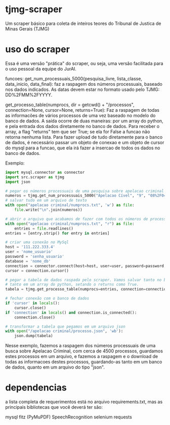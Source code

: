 # tjmg-scraper
Um scraper básico para coleta de inteiros teores do Tribunal de Justica de Minas Gerais (TJMG)

# uso do scraper

Essa é uma versão "prática" do scraper, ou seja, uma versão facilitada para o uso pessoal da equipe do JurAI.

funcoes:
get_num_processuais_5000(pesquisa_livre, lista_classe, data_inicio, data_final): faz a raspagem dos números processuais, baseado nos dados indicados. As datas devem estar no formato usado pelo TJMG: DD%2FMM%2FYYYY. 

get_processo_table(numprocs, dir = getcwd() + "/processos", connection=None, cursor=None, returns=True): Faz a raspagem de todas as informacões de vários processos de uma vez baseado no modelo do banco de dados. A saída ocorre de duas maneiras: por um array do python, e pela entrada dos dados diretamente no banco de dados. Para receber o array, a flag "returns" tem que ser True; se ela for False a funcao não retorna nenhuma lista. Para fazer upload de tudo diretamente para o banco de dados, é necessário passar um objeto de conexao e um objeto de cursor do mysql para a funcao, que ela irá fazer a insercao de todos os dados no banco de dados.

Exemplo:

```python
import mysql.connector as connector
import src.scraper as tjmg
import json

# pegar os números processuais de uma pesquisa sobre apelacao criminal
numeros = tjmg.get_num_processuais_5000("Apelacao Cível", "9", "08%2F04%2F2023", "08%2F05%2F2023")
# salvar tudo em um arquivo de texto
with open("apelacao criminal/numprocs.txt", 'w') as file:
    file.write("\n".join(numeros))

# abrir o arquivo que acabamos de fazer com todos os números de processo
with open("apelacao criminal/numprocs.txt", "r") as file:
    entries = file.readlines()
entries = [entry.strip() for entry in entries]

# criar uma conexão no MySql
host = '111.222.333.4'
user = 'nome_usuario'
password = 'senha_usuario'
database = 'nome_db'
connection = connector.connect(host=host, user=user, password=password, port=3306, database=database)
cursor = connection.cursor()

# pegar a tabela de dados raspada pelo scraper. Vamos salvar tanto no banco de dados, passando a conexao e o cursor, 
# tanto em um array do python, setando o returns como True.
tabela = tjmg.get_processo_table(numprocs=entries, connection=connection, cursor=cursor, returns=True)

# fechar conexão com o banco de dados
if 'cursor' in locals():
    cursor.close()
if 'connection' in locals() and connection.is_connected():
    connection.close()

# transformar a tabela que pegamos em um arquivo json
with open("/apelacao criminal/processo.json", 'wb'):
    json.dump(tabela)
```

Nesse exemplo, fazemos a raspagem dos números processuais de uma busca sobre Apelacao Criminal, com cerca de 4500 processos, guardamos estes processos em um arquivo, e fazemos a raspagem e o download de todas as informacoes destes processos, guardando-as tanto em um banco de dados, quanto em um arquivo do tipo "json".

# dependencias

a lista completa de requerimentos está no arquivo requirements.txt, mas as principais bibliotecas que você deverá ter são:

mysql
fitz (PyMuPDF)
SpeechRecognition
selenium
requests
